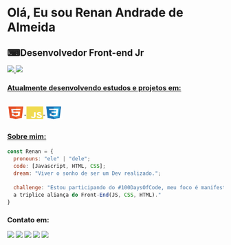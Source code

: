 ### <h1>Olá, Eu sou Renan Andrade de Almeida</h1>

<h2>⌨Desenvolvedor Front-end Jr</h2>
<div>
  <a href="https://github.com/Renan-Andrade-de-Almeida">
  <img height="140em" src="https://github-readme-stats.vercel.app/api?username=Renan-Andrade-de-Almeida&show_icons=true&theme=synthwave&include_all_commits=true&count_private=true&title_color=ff901f"/>
  <img height="140em" src="https://github-readme-stats.vercel.app/api/top-langs/?username=Renan-Andrade-de-Almeida&layout=compact&langs_count=7&theme=synthwave&title_color=ff901f"/>
</div>



### Atualmente desenvolvendo estudos e projetos em:
    
  <div style="display: inline_block"><br>
  <img align="center" alt="Rafa-HTML" height="30" width="40" src="https://raw.githubusercontent.com/devicons/devicon/master/icons/html5/html5-original.svg">
  <img align="center" alt="Rafa-Js" height="30" width="40" src="https://raw.githubusercontent.com/devicons/devicon/master/icons/javascript/javascript-plain.svg">
  <img align="center" alt="Rafa-CSS" height="30" width="40" src="https://raw.githubusercontent.com/devicons/devicon/master/icons/css3/css3-original.svg">
<div> 
    
##

### Sobre mim:
  
```javascript
const Renan = {
  pronouns: "ele" | "dele";
  code: [Javascript, HTML, CSS];
  dream: "Viver o sonho de ser um Dev realizado."; 
  
  challenge: "Estou participando do #100DaysOfCode, meu foco é manifestar um melhor domínio sobre
  a triplice aliança do Front-End(JS, CSS, HTML)."
}
```
  ### Contato em:
<div> 
  <a href="https://www.linkedin.com/in/renan-andrade-de-almeida-31a525176/" target="_blank"><img src="https://img.shields.io/badge/-LinkedIn-%230077B5?style=for-the-badge&logo=linkedin&logoColor=white" target="_blank"></a> 
  <a href="https://www.instagram.com/renan_maestrya/" target="_blank"><img src="https://img.shields.io/badge/-Instagram-%23E4405F?style=for-the-badge&logo=instagram&logoColor=white" target="_blank"></a>
 	<a href="https://www.twitch.tv/maesttrya" target="_blank"><img src="https://img.shields.io/badge/Twitch-9146FF?style=for-the-badge&logo=twitch&logoColor=white" target="_blank"></a>
  <a href = "mailto:renanalmeida2.ra@gmail.com"><img src="https://img.shields.io/badge/-Gmail-%23333?style=for-the-badge&logo=gmail&logoColor=white" target="_blank"></a>
 <a href="https://discord.gg/qepBTwjZYm" target="_blank"><img src="https://img.shields.io/badge/Discord-7289DA?style=for-the-badge&logo=discord&logoColor=white" target="_blank"></a> 
  
  
 
</div>
